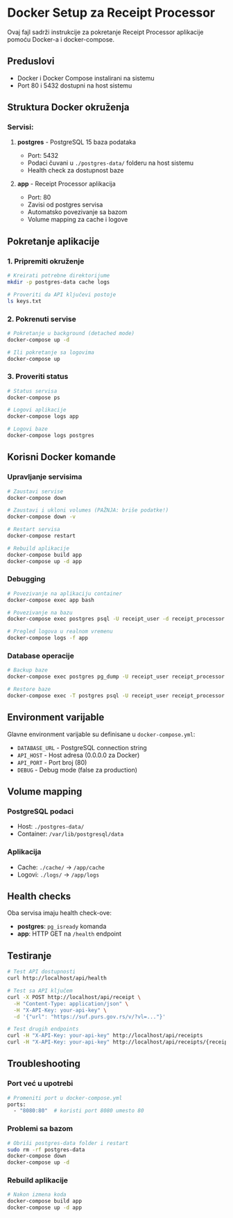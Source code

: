# Docker Setup za Receipt Processor

Ovaj fajl sadrži instrukcije za pokretanje Receipt Processor aplikacije pomoću Docker-a i docker-compose.

## Preduslovi

- Docker i Docker Compose instalirani na sistemu
- Port 80 i 5432 dostupni na host sistemu

## Struktura Docker okruženja

### Servisi:
1. **postgres** - PostgreSQL 15 baza podataka
   - Port: 5432
   - Podaci čuvani u `./postgres-data/` folderu na host sistemu
   - Health check za dostupnost baze

2. **app** - Receipt Processor aplikacija
   - Port: 80
   - Zavisi od postgres servisa
   - Automatsko povezivanje sa bazom
   - Volume mapping za cache i logove

## Pokretanje aplikacije

### 1. Pripremiti okruženje
```bash
# Kreirati potrebne direktorijume
mkdir -p postgres-data cache logs

# Proveriti da API ključevi postoje
ls keys.txt
```

### 2. Pokrenuti servise
```bash
# Pokretanje u background (detached mode)
docker-compose up -d

# Ili pokretanje sa logovima
docker-compose up
```

### 3. Proveriti status
```bash
# Status servisa
docker-compose ps

# Logovi aplikacije
docker-compose logs app

# Logovi baze
docker-compose logs postgres
```

## Korisni Docker komande

### Upravljanje servisima
```bash
# Zaustavi servise
docker-compose down

# Zaustavi i ukloni volumes (PAŽNJA: briše podatke!)
docker-compose down -v

# Restart servisa
docker-compose restart

# Rebuild aplikacije
docker-compose build app
docker-compose up -d app
```

### Debugging
```bash
# Povezivanje na aplikaciju container
docker-compose exec app bash

# Povezivanje na bazu
docker-compose exec postgres psql -U receipt_user -d receipt_processor

# Pregled logova u realnom vremenu
docker-compose logs -f app
```

### Database operacije
```bash
# Backup baze
docker-compose exec postgres pg_dump -U receipt_user receipt_processor > backup.sql

# Restore baze
docker-compose exec -T postgres psql -U receipt_user receipt_processor < backup.sql
```

## Environment varijable

Glavne environment varijable su definisane u `docker-compose.yml`:

- `DATABASE_URL` - PostgreSQL connection string
- `API_HOST` - Host adresa (0.0.0.0 za Docker)
- `API_PORT` - Port broj (80)
- `DEBUG` - Debug mode (false za production)

## Volume mapping

### PostgreSQL podaci
- Host: `./postgres-data/`
- Container: `/var/lib/postgresql/data`

### Aplikacija
- Cache: `./cache/` → `/app/cache`
- Logovi: `./logs/` → `/app/logs`

## Health checks

Oba servisa imaju health check-ove:
- **postgres**: `pg_isready` komanda
- **app**: HTTP GET na `/health` endpoint

## Testiranje

```bash
# Test API dostupnosti
curl http://localhost/api/health

# Test sa API ključem
curl -X POST http://localhost/api/receipt \
  -H "Content-Type: application/json" \
  -H "X-API-Key: your-api-key" \
  -d '{"url": "https://suf.purs.gov.rs/v/?vl=..."}'

# Test drugih endpoints
curl -H "X-API-Key: your-api-key" http://localhost/api/receipts
curl -H "X-API-Key: your-api-key" http://localhost/api/receipts/{receipt-id}
```

## Troubleshooting

### Port već u upotrebi
```bash
# Promeniti port u docker-compose.yml
ports:
  - "8080:80"  # koristi port 8080 umesto 80
```

### Problemi sa bazom
```bash
# Obriši postgres-data folder i restart
sudo rm -rf postgres-data
docker-compose down
docker-compose up -d
```

### Rebuild aplikacije
```bash
# Nakon izmena koda
docker-compose build app
docker-compose up -d app
```
